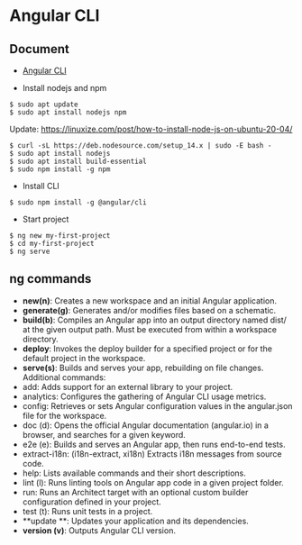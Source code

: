 # Angular CLI

## Document
- [Angular CLI](https://angular.io/cli)

- Install  nodejs and npm
```
$ sudo apt update
$ sudo apt install nodejs npm
```
Update: https://linuxize.com/post/how-to-install-node-js-on-ubuntu-20-04/
```
$ curl -sL https://deb.nodesource.com/setup_14.x | sudo -E bash -
$ sudo apt install nodejs
$ sudo apt install build-essential
$ sudo npm install -g npm 
```
- Install CLI
```
$ sudo npm install -g @angular/cli
```
- Start project
```
$ ng new my-first-project
$ cd my-first-project
$ ng serve
```


## ng commands

- **new(n)**: Creates a new workspace and an initial Angular application.
- **generate(g)**: Generates and/or modifies files based on a schematic.
- **build(b)**: Compiles an Angular app into an output directory named dist/ at the given output path. Must be executed from within a workspace directory.
- **deploy**: Invokes the deploy builder for a specified project or for the default project in the workspace.
- **serve(s)**: Builds and serves your app, rebuilding on file changes.
Additional commands:
- add: Adds support for an external library to your project.
- analytics: Configures the gathering of Angular CLI usage metrics.
- config: Retrieves or sets Angular configuration values in the angular.json file for the workspace.
- doc (d): Opens the official Angular documentation (angular.io) in a browser, and searches for a given keyword.
- e2e (e): Builds and serves an Angular app, then runs end-to-end tests.
- extract-i18n: (i18n-extract, xi18n) Extracts i18n messages from source code.
- help: Lists available commands and their short descriptions.
- lint (l): Runs linting tools on Angular app code in a given project folder.
- run: Runs an Architect target with an optional custom builder configuration defined in your project.
- test (t): Runs unit tests in a project.
- **update **: Updates your application and its dependencies. 
- **version (v)**: Outputs Angular CLI version.

